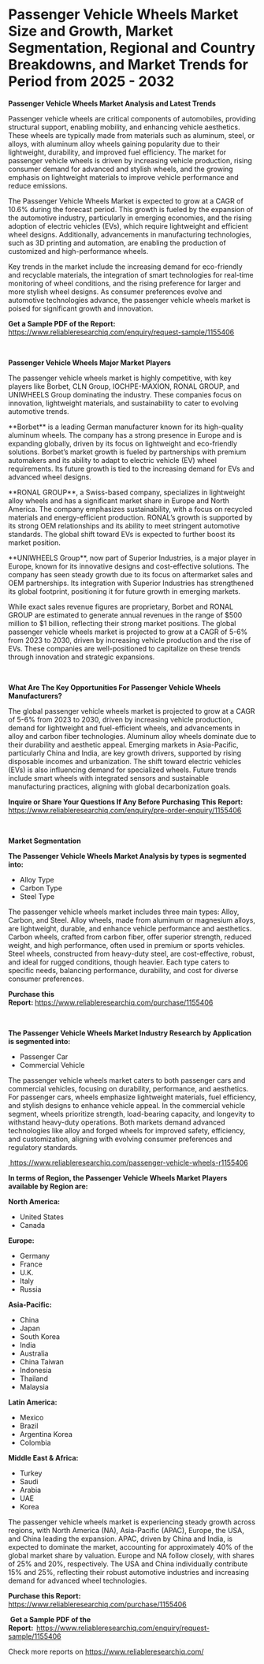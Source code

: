 <p><h1>Passenger Vehicle Wheels Market Size and Growth, Market Segmentation, Regional and Country Breakdowns, and Market Trends for Period from 2025 -  2032</h1></p><p><strong>Passenger Vehicle Wheels Market Analysis and Latest Trends</strong></p>
<p><p>Passenger vehicle wheels are critical components of automobiles, providing structural support, enabling mobility, and enhancing vehicle aesthetics. These wheels are typically made from materials such as aluminum, steel, or alloys, with aluminum alloy wheels gaining popularity due to their lightweight, durability, and improved fuel efficiency. The market for passenger vehicle wheels is driven by increasing vehicle production, rising consumer demand for advanced and stylish wheels, and the growing emphasis on lightweight materials to improve vehicle performance and reduce emissions.</p><p>The Passenger Vehicle Wheels Market is expected to grow at a CAGR of 10.6% during the forecast period. This growth is fueled by the expansion of the automotive industry, particularly in emerging economies, and the rising adoption of electric vehicles (EVs), which require lightweight and efficient wheel designs. Additionally, advancements in manufacturing technologies, such as 3D printing and automation, are enabling the production of customized and high-performance wheels.</p><p>Key trends in the market include the increasing demand for eco-friendly and recyclable materials, the integration of smart technologies for real-time monitoring of wheel conditions, and the rising preference for larger and more stylish wheel designs. As consumer preferences evolve and automotive technologies advance, the passenger vehicle wheels market is poised for significant growth and innovation.</p></p>
<p><strong>Get a Sample PDF of the Report:&nbsp;</strong> <a href="https://www.reliableresearchiq.com/enquiry/request-sample/1155406?utm_campaign=1088&utm_medium=2&utm_source=Github&utm_content=ia&utm_term=21012025&utm_id=passenger-vehicle-wheels">https://www.reliableresearchiq.com/enquiry/request-sample/1155406</a></p>
<p>&nbsp;</p>
<p><strong>Passenger Vehicle Wheels Major Market Players</strong></p>
<p><p>The passenger vehicle wheels market is highly competitive, with key players like Borbet, CLN Group, IOCHPE-MAXION, RONAL GROUP, and UNIWHEELS Group dominating the industry. These companies focus on innovation, lightweight materials, and sustainability to cater to evolving automotive trends.</p><p>**Borbet** is a leading German manufacturer known for its high-quality aluminum wheels. The company has a strong presence in Europe and is expanding globally, driven by its focus on lightweight and eco-friendly solutions. Borbet’s market growth is fueled by partnerships with premium automakers and its ability to adapt to electric vehicle (EV) wheel requirements. Its future growth is tied to the increasing demand for EVs and advanced wheel designs.</p><p>**RONAL GROUP**, a Swiss-based company, specializes in lightweight alloy wheels and has a significant market share in Europe and North America. The company emphasizes sustainability, with a focus on recycled materials and energy-efficient production. RONAL’s growth is supported by its strong OEM relationships and its ability to meet stringent automotive standards. The global shift toward EVs is expected to further boost its market position.</p><p>**UNIWHEELS Group**, now part of Superior Industries, is a major player in Europe, known for its innovative designs and cost-effective solutions. The company has seen steady growth due to its focus on aftermarket sales and OEM partnerships. Its integration with Superior Industries has strengthened its global footprint, positioning it for future growth in emerging markets.</p><p>While exact sales revenue figures are proprietary, Borbet and RONAL GROUP are estimated to generate annual revenues in the range of $500 million to $1 billion, reflecting their strong market positions. The global passenger vehicle wheels market is projected to grow at a CAGR of 5-6% from 2023 to 2030, driven by increasing vehicle production and the rise of EVs. These companies are well-positioned to capitalize on these trends through innovation and strategic expansions.</p></p>
<p>&nbsp;</p>
<p><strong>What Are The Key Opportunities For Passenger Vehicle Wheels Manufacturers?</strong></p>
<p><p>The global passenger vehicle wheels market is projected to grow at a CAGR of 5-6% from 2023 to 2030, driven by increasing vehicle production, demand for lightweight and fuel-efficient wheels, and advancements in alloy and carbon fiber technologies. Aluminum alloy wheels dominate due to their durability and aesthetic appeal. Emerging markets in Asia-Pacific, particularly China and India, are key growth drivers, supported by rising disposable incomes and urbanization. The shift toward electric vehicles (EVs) is also influencing demand for specialized wheels. Future trends include smart wheels with integrated sensors and sustainable manufacturing practices, aligning with global decarbonization goals.</p></p>
<p><strong>Inquire or Share Your Questions If Any Before Purchasing This Report:</strong> <a href="https://www.reliableresearchiq.com/enquiry/pre-order-enquiry/1155406?utm_campaign=1088&utm_medium=2&utm_source=Github&utm_content=ia&utm_term=21012025&utm_id=passenger-vehicle-wheels">https://www.reliableresearchiq.com/enquiry/pre-order-enquiry/1155406</a></p>
<p>&nbsp;</p>
<p><strong>Market Segmentation</strong></p>
<p><strong>The Passenger Vehicle Wheels Market Analysis by types is segmented into:</strong></p>
<p><ul><li>Alloy Type</li><li>Carbon Type</li><li>Steel Type</li></ul></p>
<p><p>The passenger vehicle wheels market includes three main types: Alloy, Carbon, and Steel. Alloy wheels, made from aluminum or magnesium alloys, are lightweight, durable, and enhance vehicle performance and aesthetics. Carbon wheels, crafted from carbon fiber, offer superior strength, reduced weight, and high performance, often used in premium or sports vehicles. Steel wheels, constructed from heavy-duty steel, are cost-effective, robust, and ideal for rugged conditions, though heavier. Each type caters to specific needs, balancing performance, durability, and cost for diverse consumer preferences.</p></p>
<p><strong>Purchase this Report:&nbsp;</strong><a href="https://www.reliableresearchiq.com/purchase/1155406?utm_campaign=1088&utm_medium=2&utm_source=Github&utm_content=ia&utm_term=21012025&utm_id=passenger-vehicle-wheels">https://www.reliableresearchiq.com/purchase/1155406</a></p>
<p>&nbsp;</p>
<p><strong>The Passenger Vehicle Wheels Market Industry Research by Application is segmented into:</strong></p>
<p><ul><li>Passenger Car</li><li>Commercial Vehicle</li></ul></p>
<p><p>The passenger vehicle wheels market caters to both passenger cars and commercial vehicles, focusing on durability, performance, and aesthetics. For passenger cars, wheels emphasize lightweight materials, fuel efficiency, and stylish designs to enhance vehicle appeal. In the commercial vehicle segment, wheels prioritize strength, load-bearing capacity, and longevity to withstand heavy-duty operations. Both markets demand advanced technologies like alloy and forged wheels for improved safety, efficiency, and customization, aligning with evolving consumer preferences and regulatory standards.</p></p>
<p><a href="https://www.reliableresearchiq.com/passenger-vehicle-wheels-r1155406?utm_campaign=1088&utm_medium=2&utm_source=Github&utm_content=ia&utm_term=21012025&utm_id=passenger-vehicle-wheels">&nbsp;https://www.reliableresearchiq.com/passenger-vehicle-wheels-r1155406</a></p>
<p><strong>In terms of Region, the Passenger Vehicle Wheels Market Players available by Region are:</strong></p>
<p>
    <p> <strong> North America: </strong>
        <ul>
            <li>United States</li>
            <li>Canada</li>
        </ul>
        </p> 
    <p> <strong> Europe: </strong>
        <ul>
            <li>Germany</li>
            <li>France</li>
            <li>U.K.</li>
            <li>Italy</li>
            <li>Russia</li>
        </ul>
        </p> 
    <p> <strong> Asia-Pacific: </strong>
        <ul>
            <li>China</li>
            <li>Japan</li>
            <li>South Korea</li>
            <li>India</li>
            <li>Australia</li>
            <li>China Taiwan</li>
            <li>Indonesia</li>
            <li>Thailand</li>
            <li>Malaysia</li>
        </ul>
        </p> 
    <p> <strong> Latin America: </strong>
        <ul>
            <li>Mexico</li>
            <li>Brazil</li>
            <li>Argentina Korea</li>
            <li>Colombia</li>
        </ul>
        </p> 
    <p> <strong> Middle East & Africa: </strong>
        <ul>
            <li>Turkey</li>
            <li>Saudi</li>
            <li>Arabia</li>
            <li>UAE</li>
            <li>Korea</li>
        </ul>
    </p>
    </p>
<p><p>The passenger vehicle wheels market is experiencing steady growth across regions, with North America (NA), Asia-Pacific (APAC), Europe, the USA, and China leading the expansion. APAC, driven by China and India, is expected to dominate the market, accounting for approximately 40% of the global market share by valuation. Europe and NA follow closely, with shares of 25% and 20%, respectively. The USA and China individually contribute 15% and 25%, reflecting their robust automotive industries and increasing demand for advanced wheel technologies.</p></p>
<p><strong>Purchase this Report: </strong><a href="https://www.reliableresearchiq.com/purchase/1155406?utm_campaign=1088&utm_medium=2&utm_source=Github&utm_content=ia&utm_term=21012025&utm_id=passenger-vehicle-wheels">https://www.reliableresearchiq.com/purchase/1155406</a></p>
<p>&nbsp;<strong>Get a Sample PDF of the Report:&nbsp;&nbsp;</strong><a href="https://www.reliableresearchiq.com/enquiry/request-sample/1155406?utm_campaign=1088&utm_medium=2&utm_source=Github&utm_content=ia&utm_term=21012025&utm_id=passenger-vehicle-wheels">https://www.reliableresearchiq.com/enquiry/request-sample/1155406</a></p>
<p><strong></strong></p>
<p>Check more reports on <a href="https://www.reliableresearchiq.com/?utm_campaign=1088&utm_medium=2&utm_source=Github&utm_content=ia&utm_term=21012025&utm_id=passenger-vehicle-wheels">https://www.reliableresearchiq.com/</a></p>